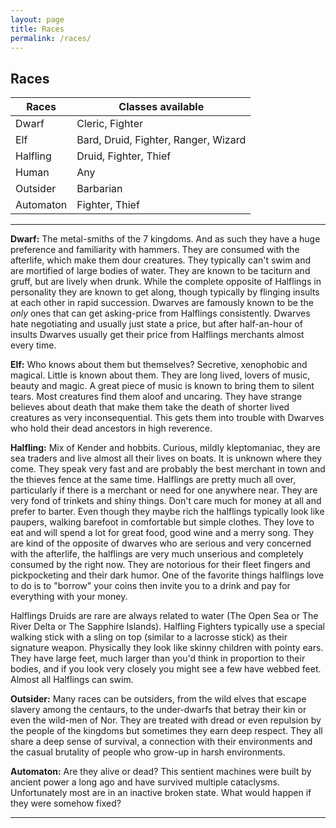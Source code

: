 ```yaml
---
layout: page
title: Races
permalink: /races/
---
```


## Races

|Races | Classes available |  
|---|---|  
|Dwarf    | Cleric, Fighter |  
|Elf      | Bard, Druid, Fighter, Ranger, Wizard |    
|Halfling | Druid, Fighter, Thief |  
|Human | Any |   
|Outsider | Barbarian |  
|Automaton | Fighter, Thief |

---

**Dwarf:**  The metal-smiths of the 7 kingdoms. And as such they have a huge preference and familiarity with hammers. They are consumed with the afterlife, which make them dour creatures. They typically can't swim and are mortified of large bodies of water. They are known to be taciturn and gruff, but are lively when drunk. While the complete opposite of Halflings in personality they are known to get along, though typically by flinging insults at each other in rapid succession. Dwarves are famously known to be the _only_ ones that can get asking-price from Halflings consistently. Dwarves hate negotiating and usually just state a price, but after half-an-hour of insults Dwarves usually get their price from Halflings merchants almost every time.

**Elf:** Who knows about them but themselves? Secretive, xenophobic and magical. Little is known about them. They are long lived, lovers of music, beauty and magic. A great piece of music is known to bring them to silent tears. Most creatures find them aloof and uncaring. They have strange believes about death that make them take the death of shorter lived creatures as very inconsequential. This gets them into trouble with Dwarves who hold their dead ancestors in high reverence.

**Halfling:** Mix of Kender and hobbits. Curious, mildly kleptomaniac, they are sea traders and live almost all their lives on boats. It is unknown where they come. They speak very fast and are probably the best merchant in town and the thieves fence at the same time. Halflings are pretty much all over, particularly if there is a merchant or need for one anywhere near. They are very fond of trinkets and shiny things. Don't care much for money at all and prefer to barter. Even though they maybe rich the halflings typically look like paupers, walking barefoot in comfortable but simple clothes. They love to eat and will spend a lot for great food, good wine and a merry song. They are kind of the opposite of dwarves who are serious and very concerned with the afterlife, the halflings are very much unserious and completely consumed by the right now. They are notorious for their fleet fingers and pickpocketing and their dark humor. One of the favorite things halflings love to do is to "borrow" your coins then invite you to a drink and pay for everything with your money.

Halflings Druids are rare are always related to water (The Open Sea or The River Delta or The Sapphire Islands).
Halfling Fighters typically use a special walking stick with a sling on top (similar to a lacrosse stick) as their signature weapon.
Physically they look like skinny children with pointy ears. They have large feet, much larger than you'd think in proportion to their bodies, and if you look very closely you might see a few have webbed feet. Almost all Halflings can swim.

**Outsider:** Many races can be outsiders, from the wild elves that escape slavery among the centaurs, to the under-dwarfs that betray their kin or even the wild-men of Nor. They are treated with dread or even repulsion by the people of the kingdoms but sometimes they earn deep respect. They all share a deep sense of survival, a connection with their environments and the casual brutality of people who grow-up in harsh environments.

**Automaton:** Are they alive or dead? This sentient machines were built by ancient power a long ago and have survived multiple cataclysms. Unfortunately most are in an inactive broken state. What would happen if they were somehow fixed?

---
